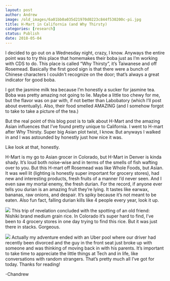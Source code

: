 ```yaml
---
layout: post
author: Andrew
image: /old_images/6a01bb0a035d21970d0223c844f530200c-pi.jpg
title: ​H-Mart in California (and Why Thirsty)
categories: [research]
status: Publish
date: 2018-05-04
---
```



I decided to go out on a Wednesday night, crazy, I know. Anyways the entire point was to try this place that homemakes their boba just as I’m working with CDS to do. This place is called “Why Thirsty”, it’s Taiwanese and off Rosemead. Basically the first good sign is that there were a bunch of Chinese characters I couldn't recognize on the door; that’s always a great indicator for good boba.

I got the jasmine milk tea because I’m honestly a sucker for jasmine tea. Boba was pretty amazing not going to lie. Maybe a little too chewy for me, but the flavor was on par with, if not better than Labobatory (which I’ll post about eventually). Also, their food smelled AMAZING (and I somehow forgot to take to take a picture of the tea.)

But the real point of this blog post is to talk about H-Mart and the amazing Asian influences that I’ve found pretty unique to California. I went to H-mart after Why Thirsty. Super big Asian plot twist, I know. But anyways I walked in and I was astounded by honestly just how nice it was.

Like look at that, honestly.

H-Mart is my go to Asian grocer in Colorado, but H-Mart in Denver is kinda shady. It’s loud both noise-wise and in terms of the smells of fish wafting over to you. But this H-mart off Rosemead was like Whole Foods, but Asian. It was well lit (lighting is honestly super important for grocery stores), had new and interesting products, fresh fruits of a manner I’d never seen. And I even saw my mortal enemy, the fresh durian. For the record, if anyone ever tells you durian is an amazing fruit they’re lying. It tastes like earwax, bananas, raw onions, and despair. It’s spiky because it’s not meant to be eaten. Also fun fact, falling durian kills like 4 people every year, look it up.


![](/old_images/6a01bb0a035d21970d0224df2ca746200b-pi.jpg)
This trip of revelation concluded with the spotting of an old friend: Nishiki brand medium grain rice. In Colorado it’s super hard to find, I’ve been to 4 grocery stores in one day trying to find this rice. But it was just there in stacks. Gorgeous.


![](/old_images/6a01bb0a035d21970d0224df2ca741200b-pi.jpg)
Actually my adventure ended with an Uber pool where our driver had recently been divorced and the guy in the front seat just broke up with someone and was thinking of moving back in with his parents. It’s important to take time to appreciate the little things at Tech and in life, like conversations with random strangers. That’s pretty much all I’ve got for today. Thanks for reading!

-Chandrew
